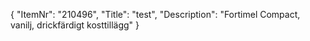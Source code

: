 {
  "ItemNr": "210496",
  "Title": "test",
  "Description": "Fortimel Compact, vanilj, drickfärdigt kosttillägg"
}